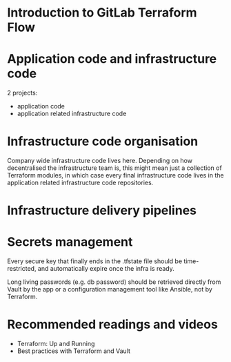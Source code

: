 # Introduction to GitLab Terraform Flow

# Application code and infrastructure code

2 projects:

- application code
- application related infrastructure code

# Infrastructure code organisation

Company wide infrastructure code lives here. Depending on how decentralised the
infrastructure team is, this might mean just a collection of Terraform modules,
in which case every final infrastructure code lives in the application related infrastructure code repositories.

# Infrastructure delivery pipelines

<!-- 
To be added later as we ship these features

## Reviewing Terraform plan

https://gitlab.com/gitlab-org/gitlab/issues/39402

## Using GitLab CI/CD templates

add issue link if it exists
-->

# Secrets management

Every secure key that finally ends in the .tfstate file should be time-restricted,
and automatically expire once the infra is ready.

Long living passwords (e.g. db password) should be retrieved directly from Vault
by the app or a configuration management tool like Ansible, not by Terraform.

# Recommended readings and videos

- Terraform: Up and Running
- Best practices with Terraform and Vault